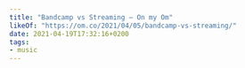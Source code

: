 ```yaml
---
title: "Bandcamp vs Streaming – On my Om"
likeOf: "https://om.co/2021/04/05/bandcamp-vs-streaming/"
date: 2021-04-19T17:32:16+0200
tags:
- music
---
```

